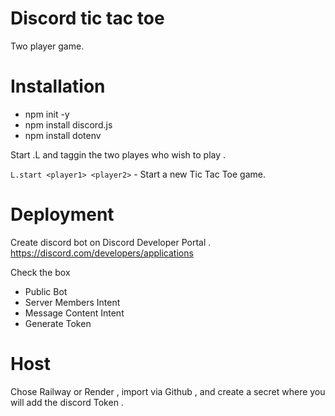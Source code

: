 
# Discord tic tac toe 

Two player game.

# Installation


- npm init -y
- npm install discord.js
- npm install dotenv



Start .L and taggin the two playes who wish to play . 

`L.start <player1> <player2>` - Start a new Tic Tac Toe game.



# Deployment 

Create discord bot on Discord Developer Portal .
https://discord.com/developers/applications

Check the box
- Public Bot 
- Server Members Intent
- Message Content Intent
- Generate Token


# Host

Chose Railway or Render , import via Github , and create a secret where you will add the discord Token . 
